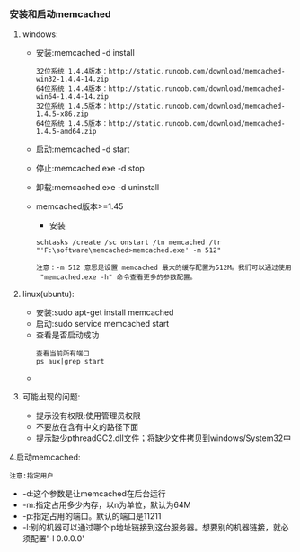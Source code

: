 ### 安装和启动memcached

1. windows:

   * 安装:memcached -d install
     ```
     32位系统 1.4.4版本：http://static.runoob.com/download/memcached-win32-1.4.4-14.zip
     64位系统 1.4.4版本：http://static.runoob.com/download/memcached-win64-1.4.4-14.zip
     32位系统 1.4.5版本：http://static.runoob.com/download/memcached-1.4.5-x86.zip
     64位系统 1.4.5版本：http://static.runoob.com/download/memcached-1.4.5-amd64.zip
     ```
   * 启动:memcached -d start
   * 停止:memcached.exe -d stop
   * 卸载:memcached.exe -d uninstall
   * memcached版本&gt;=1.45

     * 安装

     ```
     schtasks /create /sc onstart /tn memcached /tr "'F:\software\memcached>memcached.exe' -m 512"

     注意：-m 512 意思是设置 memcached 最大的缓存配置为512M。我们可以通过使用
      "memcached.exe -h" 命令查看更多的参数配置。
     ```

2. linux\(ubuntu\):

   * 安装:sudo apt-get install memcached
   * 启动:sudo service memcached start
   * 查看是否启动成功
     ```
     查看当前所有端口
     ps aux|grep start
     ```
   * 

3. 可能出现的问题:

   * 提示没有权限:使用管理员权限
   * 不要放在含有中文的路径下面
   * 提示缺少pthreadGC2.dll文件；将缺少文件拷贝到windows/System32中

4.启动memcached:

```
注意:指定用户
```

* -d:这个参数是让memcached在后台运行
* -m:指定占用多少内存，以n为单位，默认为64M
* -p:指定占用的端口。默认的端口是11211
* -l:别的机器可以通过哪个ip地址链接到这台服务器。想要别的机器链接，就必须配置'-l 0.0.0.0'



